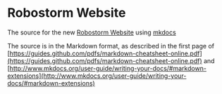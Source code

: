 # Robostorm Website
The source for the new [Robostorm Website](http://robostorm.org/mkdocs-site) using [mkdocs](http://mkdocs.org)

The source is in the Markdown format, as described in the first page of [https://guides.github.com/pdfs/markdown-cheatsheet-online.pdf](https://guides.github.com/pdfs/markdown-cheatsheet-online.pdf) and [http://www.mkdocs.org/user-guide/writing-your-docs/#markdown-extensions](http://www.mkdocs.org/user-guide/writing-your-docs/#markdown-extensions)
